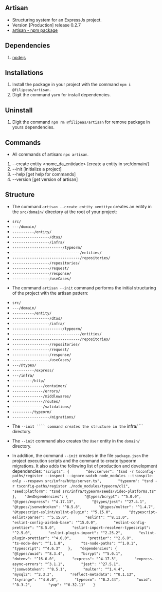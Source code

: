## Artisan
* Structuring system for an ExpressJs project.
* Version [Production] release 0.2.7
* [artisan - npm package](https://www.npmjs.com/package/@filipeas/artisan)

## Dependencies
1. [nodejs](https://nodejs.org/en/)

## Installations
1. Install the package in your project with the command ``` npm i @filipeas/artisan ```.
2. Digit the command ``` yarn ``` for install dependencies.

## Uninstall
1. Digit the command ``` npm rm @filipeas/artisan ``` for remove package in yours dependencies.

## Commands
* All commands of artisan:
``` npx artisan ```.
1. --create entity <nome_da_entidade> [create a entity in src/domain/]
2. --init [initialize a project]
3. --help [get help for commands]
4. --version [get version of artisan]

## Structure
* The command ``` artisan --create entity <entity> ``` creates an entity in the ``` src/domain/ ``` directory at the root of your project:
- ``` src/ ```
- ``` ---/domain/ ```
- ``` ----------/entity/ ```
- ``` -----------------/dtos/ ```
- ``` -----------------/infra/ ```
- ``` -----------------------/typeorm/ ```
- ``` -------------------------------/entities/ ```
- ``` -------------------------------/repositories/ ```
- ``` -----------------/repositories/ ```
- ``` -----------------/request/ ```
- ``` -----------------/response/ ```
- ``` -----------------/useCases/ ```

* The command ``` artisan --init ``` command performs the initial structuring of the project with the artisan pattern:
- ``` src/ ```
- ``` ---/domain/ ```
- ``` ----------/entity/ ```
- ``` -----------------/dtos/ ```
- ``` -----------------/infra/ ```
- ``` -----------------------/typeorm/ ```
- ``` -------------------------------/entities/ ```
- ``` -------------------------------/repositories/ ```
- ``` -----------------/repositories/ ```
- ``` -----------------/request/ ```
- ``` -----------------/response/ ```
- ``` -----------------/useCases/ ```
- ``` ---/@types/ ```
- ``` ----------/express/ ```
- ``` ---/infra/ ```
- ``` ---------/http/ ```
- ``` --------------/container/ ```
- ``` --------------/errors/ ```
- ``` --------------/middlewares/ ```
- ``` --------------/routes/ ```
- ``` --------------/validations/ ```
- ``` ---------/typeorm/ ```
- ``` -----------------/migrations/ ```

* The ``` --init ```` command creates the structure in the ``` infra/ ``` directory.

* The ``` --init ``` command also creates the ``` User ``` entity in the ``` domain/ ``` directory.

* In addition, the command ``` --init ``` creates in the file ``` package.json ``` the project execution scripts and the command to create typeorm migrations. It also adds the following list of production and development dependencies:
``` "scripts": { ```
```        "dev:server": "tsnd -r tsconfig-paths/register --inspect --ignore-watch node_modules --transpile-only --respawn src/infra/http/server.ts", ```
```        "typeorm": "tsnd -r tsconfig-paths/register ./node_modules/typeorm/cli", ```
```        "seed:platform": "tsnd src/infra/typeorm/seeds/video-platforms.ts" ```
```    }, ```
```    "devDependencies": { ```
```        "@types/bcrypt": "^5.0.0", ```
```        "@types/express": "^4.17.13", ```
```        "@types/jest": "^27.4.1", ```
```        "@types/jsonwebtoken": "^8.5.8", ```
```        "@types/multer": "^1.4.7", ```
```        "@typescript-eslint/eslint-plugin": "^5.15.0", ```
```        "@typescript-eslint/parser": "^5.15.0", ```
```        "eslint": "^8.11.0", ```
```        "eslint-config-airbnb-base": "^15.0.0", ```
```        "eslint-config-prettier": "^8.5.0", ```
```        "eslint-import-resolver-typescript": "^2.5.0", ```
```        "eslint-plugin-import": "^2.25.2", ```
```        "eslint-plugin-prettier": "^4.0.0", ```
```        "prettier": "^2.6.0", ```
```        "ts-node-dev": "^1.1.8", ```
```        "ts-node-paths": "^1.0.1", ```
```        "typescript": "^4.6.3" ```
```    }, ```
```    "dependencies": { ```
```        "@types/uuid": "^8.3.4", ```
```        "bcrypt": "^5.0.1", ```
```        "dotenv": "^16.0.0", ```
```        "express": "^4.17.3", ```
```        "express-async-errors": "^3.1.1", ```
```        "jest": "^27.5.1", ```
```        "jsonwebtoken": "^8.5.1", ```
```        "multer": "^1.4.4", ```
```        "mysql2": "^2.3.3", ```
```        "reflect-metadata": "^0.1.13", ```
```        "tsyringe": "^4.6.0", ```
```        "typeorm": "^0.2.44", ```
```        "uuid": "^8.3.2", ```
```        "yup": "^0.32.11" ```
```    } ```